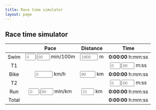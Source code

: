 ```yaml
---
title: Race time simulator
layout: page
---
```


## Race time simulator

|       |     Pace    | Distance |     Time    |
|:-----:|:-----------:|:--------:|:-----------:|
|  Swim |  <input type="text" id="swim_pace_minutes" placeholder="0" maxlength="1" size="1" onKeyPress='validateNumber(event)' onInput='calculateTime()'>:<input type="text" id="swim_pace_seconds" placeholder="00" maxlength="2" size="2" onkeypress='validateNumber(event)' onInput='calculateTime()'> min/100m |  <input type="text" id="swim_distance" placeholder="1900" maxlength="4" size="4" onKeyPress='validateNumber(event)' onInput='calculateTime()'> m  | <span style="font-weight:bold" id="swim_time">0:00:00</span> h:mm:ss |
|   T1  |             |          | <input type="text" id="t1_minutes" placeholder="0" maxlength="1" size="1" onKeyPress='validateNumber(event)' onInput='calculateTime()'>:<input type="text" id="t1_seconds" placeholder="00" maxlength="2" size="2" onKeyPress='validateNumber(event)' onInput='calculateTime()'> m:ss |
|  Bike |  <input type="text" id="bike_pace" placeholder="0"  maxlength="4" size="4" onkeypress='validateNumber(event)' onInput='calculateTime()'> km/h | <input type="text" id="bike_distance" placeholder="90" maxlength="3" size="3" onKeyPress='validateNumber(event)' onInput='calculateTime()'> km | <span style="font-weight:bold" id="bike_time">0:00:00</span> h:mm:ss |
|   T2  |             |          | <input type="text" id="t2_minutes" placeholder="0" maxlength="1" size="1" onKeyPress='validateNumber(event)' onInput='calculateTime()'>:<input type="text" id="t2_seconds" placeholder="00" maxlength="2" size="2" onKeyPress='validateNumber(event)' onInput='calculateTime()'> m:ss |
|  Run  |  <input type="text" id="run_pace_minutes" placeholder="0" maxlength="1" size="1" onKeyPress='validateNumber(event)' onInput='calculateTime()'>:<input type="text" id="run_pace_seconds" placeholder="00" maxlength="2" size="2" onkeypress='validateNumber(event)' onInput='calculateTime()'> min/km | <input type="text" id="run_distance" placeholder="21" maxlength="2" size="2" onKeyPress='validateNumber(event)' onInput='calculateTime()'> km | <span style="font-weight:bold" id="run_time">0:00:00</span> h:mm:ss |
| Total |             |          | <span style="font-weight:bold" id="total_time">0:00:00</span> h:mm:ss |



<script type="text/javascript">
	function validateNumber(evt) {
	  var theEvent = evt || window.event;

	  // Handle paste
	  if (theEvent.type === 'paste') {
	      key = event.clipboardData.getData('text/plain');
	  } else {
	  // Handle key press
	      var key = theEvent.keyCode || theEvent.which;
	      key = String.fromCharCode(key);
	  }
	  var regex = /^\d*\.?\d*$/;
	  if( !regex.test(key) ) {
	    theEvent.returnValue = false;
	    if (theEvent.preventDefault) theEvent.preventDefault();
	  }
	}

	function calculateSwimTime() {
		var swimPaceMinutes = parseInt(document.getElementById("swim_pace_minutes").value) || 0;
		var swimPaceSeconds = parseInt(document.getElementById("swim_pace_seconds").value) || 0;
		var swimDistance = parseInt(document.getElementById("swim_distance").value) || 0;
		var swimSeconds = swimPaceMinutes*60 + swimPaceSeconds;
		var swimTime = Math.floor(swimSeconds/100 * swimDistance);
		return swimTime;
	}

	function calculateBikeTime() {
		var bikePace = parseInt(document.getElementById("bike_pace").value) || 0;
		var bikeDistance = parseInt(document.getElementById("bike_distance").value) || 0;
		var bikeTime = Math.floor(bikeDistance/bikePace * 3600);
		return bikeTime;
	}

	function calculateRunTime() {
		var runPaceMinutes = parseInt(document.getElementById("run_pace_minutes").value) || 0;
		var runPaceSeconds = parseInt(document.getElementById("run_pace_seconds").value) || 0;
		var runDistance = parseInt(document.getElementById("run_distance").value) || 0;
		var runSeconds = runPaceMinutes*60 + runPaceSeconds;
		var runTime = Math.floor(runSeconds * runDistance);
		return runTime;
	}

	function calculateTime() {
		var swimTime = calculateSwimTime();
		document.getElementById("swim_time").innerText = swimTime.toString().toHHMMSS();
		var bikeTime = calculateBikeTime();
		document.getElementById("bike_time").innerText = bikeTime.toString().toHHMMSS();
		var runTime = calculateRunTime();
		document.getElementById("run_time").innerText = runTime.toString().toHHMMSS();

		var t1Minutes = parseInt(document.getElementById("t1_minutes").value) || 0;
		var t1Seconds = parseInt(document.getElementById("t1_seconds").value) || 0;
		var t1Time = Math.floor(t1Minutes*60 + t1Seconds);

		var t2Minutes = parseInt(document.getElementById("t2_minutes").value) || 0;
		var t2Seconds = parseInt(document.getElementById("t2_seconds").value) || 0;
		var t2Time = Math.floor(t2Minutes*60 + t2Seconds);

		var totalTime = Math.floor(swimTime + bikeTime + runTime + t1Time + t2Time);
		document.getElementById("total_time").innerText = totalTime.toString().toHHMMSS();
	}

	String.prototype.toHHMMSS = function () {
    	var sec_num = parseInt(this, 10); // don't forget the second param
    	var hours   = Math.floor(sec_num / 3600);
    	var minutes = Math.floor((sec_num - (hours * 3600)) / 60);
    	var seconds = sec_num - (hours * 3600) - (minutes * 60);

	    if (minutes < 10) {minutes = "0"+minutes;}
    	if (seconds < 10) {seconds = "0"+seconds;}
    	return hours+':'+minutes+':'+seconds;
	}
</script>

